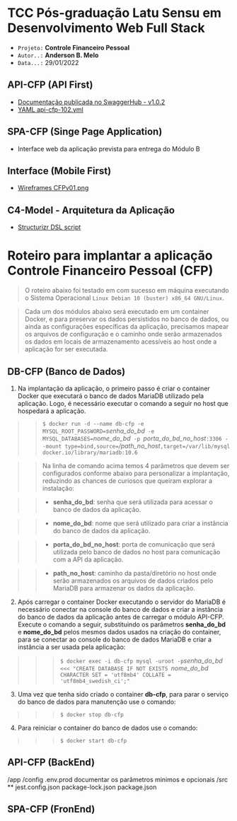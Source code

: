 # TCC Pós-graduação Latu Sensu em Desenvolvimento Web Full Stack
* ``Projeto:`` **Controle Financeiro Pessoal**
* ``Autor..:`` **Anderson B. Melo**
* ``Data...:`` 29/01/2022

## API-CFP (API First)
* [Documentação publicada no SwaggerHub - v1.0.2](https://app.swaggerhub.com/apis-docs/abmelorj/api-cfp/1.0.2)
* [YAML api-cfp-102.yml](https://github.com/abmelorj/cfp/blob/main/api-cfp/api-cfp-102.yml)
## SPA-CFP (Singe Page Application)
* Interface web da aplicação prevista para entrega do Módulo B
## Interface (Mobile First)
* [Wireframes CFPv01.png](https://github.com/abmelorj/cfp/blob/main/doc/CFPv01.png)
## C4-Model - Arquitetura da Aplicação
* [Structurizr DSL script](https://github.com/abmelorj/cfp/blob/main/doc/workspace.dsl)

#
# Roteiro para implantar a aplicação Controle Financeiro Pessoal (CFP)

> O roteiro abaixo foi testado em com sucesso em máquina executando o Sistema Operacional `Linux Debian 10 (buster) x86_64 GNU/Linux`.

> Cada um dos módulos abaixo será executado em um container Docker, e para preservar os dados persistidos no banco de dados, ou ainda as configurações específicas da aplicação, precisamos mapear os arquivos de configuração e o caminho onde serão armazenados os dados em locais de armazenamento acessíveis ao host onde a aplicação for ser executada.
## **DB-CFP** (Banco de Dados)
1.  Na implantação da aplicação, o primeiro passo é criar o container Docker que executará o banco de dados MariaDB utilizado pela aplicação. Logo, é necessário executar o comando a seguir no host que hospedará a aplicação. 

> > `$ docker run -d --name db-cfp -e MYSQL_ROOT_PASSWORD=`*senha_do_bd*` -e MYSQL_DATABASES=`*nome_do_bd*`  -p  `*porta_do_bd_no_host*`:3306 --mount type=bind,source=`*/path_no_host*`,target=/var/lib/mysql docker.io/library/mariadb:10.6` 

> > Na linha de comando acima temos 4 parâmetros que devem ser configurados conforme abaixo para personalizar a implantação, reduzindo as chances de curiosos que queiram explorar a instalação:

> > * **senha_do_bd**: senha que será utilizada para acessar o banco de dados da aplicação.

> > * **nome_do_bd**: nome que será utilizado para criar a instância do banco de dados da aplicação.

> > * **porta_do_bd_no_host**: porta de comunicação que será utilizada pelo banco de dados no host para comunicação com a API da aplicação.

> > * **path_no_host**: caminho da pasta/diretório no host onde serão armazenados os arquivos de dados criados pelo MariaDB para armazenar os dados da aplicação.

2. Após carregar o container Docker executando o servidor do MariaDB é necessário conectar na console do banco de dados e criar a instância do banco de dados da aplicação antes de carregar o módulo API-CFP. Execute o comando a seguir, substituindo os parâmetros **senha_do_bd** e **nome_do_bd** pelos mesmos dados usados na criação do container, para se conectar ao console do banco de dados MariaDB e criar a instância a ser usada pela aplicação:

> > > `$ docker exec -i db-cfp mysql -uroot -p`*senha_do_bd*`  <<< "CREATE DATABASE IF NOT EXISTS  `*nome_do_bd*` CHARACTER SET = 'utf8mb4' COLLATE = 'utf8mb4_swedish_ci';"`

3. Uma vez que tenha sido criado o container **db-cfp**, para parar o serviço do banco de dados para manutenção use o comando:

> > > `$ docker stop db-cfp`

4. Para reiniciar o container do banco de dados use o comando:

> > > `$ docker start db-cfp`
## **API-CFP** (BackEnd)
/app
    /config
        .env.prod
            documentar os parâmetros minimos e opcionais
    /src
        **
    jest.config.json
    package-lock.json
    package.json
## **SPA-CFP** (FronEnd)